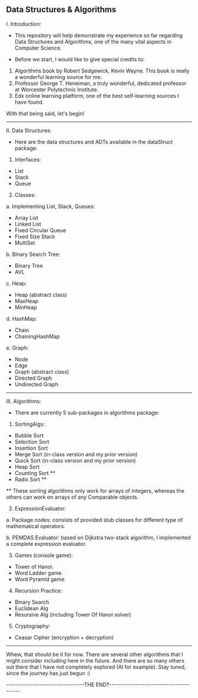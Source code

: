 Data Structures & Algorithms
-------------------------------------------------------


I. Introduction:
- This repository will help demonstrate my experience so far regarding Data Structures and Algorithms, one of the many vital aspects in Computer Science. 


- Before we start, I would like to give special credits to: 
1. Algorithms book by Robert Sedgewick, Kevin Wayne. This book is really a wonderful learning source for me. 
2. Professor George T. Heneiman, a truly wonderful, dedicated professor at Worcester Polytechnic Institute. 
3. Edx online learning platform, one of the best self-learning sources I have found.


With that being said, let's begin! 


----------------------------------------------------------------------
II. Data Structures: 
- Here are the data structures and ADTs available in the dataStruct package: 

1. Interfaces: 
- List
- Stack
- Queue

2. Classes: 

a. Implementing List, Stack, Queues: 
- Array List
- Linked List
- Fixed Circular Queue
- Fixed Size Stack
- MultiSet

b. Binary Search Tree: 
- Binary Tree
- AVL

c. Heap: 
- Heap (abstract class)
- MaxHeap
- MinHeap

d. HashMap: 
- Chain
- ChainingHashMap

e. Graph: 
- Node
- Edge
- Graph (abstract class)
- Directed Graph
- Undirected Graph


--------------------------------------------------------------------------------------
III. Algorithms: 
- There are currently 5 sub-packages in algorithms package: 
1. SortingAlgs: 
- Bubble Sort
- Selection Sort
- Insertion Sort
- Merge Sort (in-class version and my prior version)
- Quick Sort (in-class version and my prior version)
- Heap Sort
- Counting Sort ** 
- Radix Sort **

** These sorting algorithms only work for arrays of integers, whereas the others can work on arrays of any Comparable objects. 

2. ExpressionEvaluator: 

a. Package nodes: consists of provided stub classes for different type of mathematical operators.

b. PEMDAS Evaluator: based on Dijkstra two-stack algorithm, I implemented a complete expression evaluator. 

3. Games (console game): 
- Tower of Hanoi. 
- Word Ladder game.
- Word Pyramid game. 

4. Recursion Practice: 
- Binary Search 
- Euclidean Alg
- Resursive Alg (including Tower Of Hanoi solver)

5. Cryptography: 
- Ceasar Cipher (encryption + decryption)


--------------------------------------------------------------------------------
Whew, that should be it for now. There are several other algorithms that I might consider including here in the future. And there are so many others out there that I have not completely explored (AI for example). Stay tuned, since the journey has just begun :)


---------------------------------THE END?----------------------------------------
